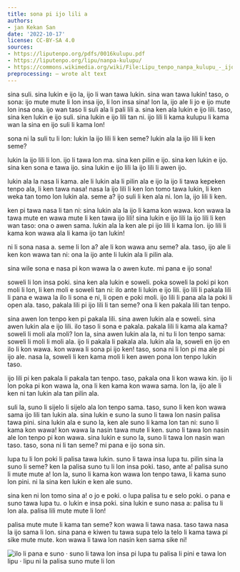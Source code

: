```yaml
---
title: sona pi ijo lili a
authors:
- jan Kekan San
date: '2022-10-17'
license: CC-BY-SA 4.0
sources:
- https://liputenpo.org/pdfs/0016kulupu.pdf
- https://liputenpo.org/lipu/nanpa-kulupu/
- https://commons.wikimedia.org/wiki/File:Lipu_tenpo_nanpa_kulupu_-_ijo_lili.png
preprocessing: – wrote alt text
---
```


sina suli. sina lukin e ijo la, ijo li wan tawa lukin. sina wan tawa lukin! taso, o sona: ijo mute mute li lon insa ijo, li lon insa sina! lon la, ijo ale li jo e ijo mute lon insa ona. ijo wan taso li suli ala li pali lili a. sina ken ala lukin e ijo lili. taso, sina ken lukin e ijo suli. sina lukin e ijo lili tan ni. ijo lili li kama kulupu li kama wan la sina en ijo suli li kama lon!

sona ni la suli tu li lon: lukin la ijo lili li ken seme? lukin ala la ijo lili li ken seme?

lukin la ijo lili li lon. ijo li tawa lon ma. sina ken pilin e ijo. sina ken lukin e ijo. sina ken sona e tawa ijo. sina lukin e ijo lili la ijo lili li awen ijo.

lukin ala la nasa li kama. ale li lukin ala li pilin ala e ijo la ijo li tawa kepeken tenpo ala, li ken tawa nasa! nasa la ijo lili li ken lon tomo tawa lukin, li ken weka tan tomo lon lukin ala. seme a? ijo suli li ken ala ni. lon la, ijo lili li ken.

ken pi tawa nasa li tan ni: sina lukin ala la ijo li kama kon wawa. kon wawa la tawa mute en wawa mute li ken tawa ijo lili! sina lukin e ijo lili la ijo lili li ken wan taso: ona o awen sama. lukin ala la ken ale pi ijo lili li kama lon. ijo lili li kama kon wawa ala li kama ijo tan lukin!

ni li sona nasa a. seme li lon a? ale li kon wawa anu seme? ala. taso, ijo ale li ken kon wawa tan ni: ona la ijo ante li lukin ala li pilin ala.

sina wile sona e nasa pi kon wawa la o awen kute. mi pana e ijo sona!

soweli li lon insa poki. sina ken ala lukin e soweli. poka soweli la poki pi kon moli li lon, li ken moli e soweli tan ni: ilo ante li lukin e ijo lili. ijo lili li pakala lili li pana e wawa la ilo li sona e ni, li open e poki moli. ijo lili li pana ala la poki li open ala. taso, pakala lili pi ijo lili li tan seme? ona li ken pakala lili tan tenpo.

sina awen lon tenpo ken pi pakala lili. sina awen lukin ala e soweli. sina awen lukin ala e ijo lili. ilo taso li sona e pakala. pakala lili li kama ala kama? soweli li moli ala moli? lon la, sina awen lukin ala la, ni tu li lon tenpo sama: soweli li moli li moli ala. ijo li pakala li pakala ala. lukin ala la, soweli en ijo en ilo li kon wawa. kon wawa li sona pi ijo ken! taso, sona ni li lon pi ma ale pi ijo ale. nasa la, soweli li ken kama moli li ken awen pona lon tenpo lukin taso.

ijo lili pi ken pakala li pakala tan tenpo. taso, pakala ona li kon wawa kin. ijo li lon poka pi kon wawa la, ona li ken kama kon wawa sama. lon la, ijo ale li ken ni tan lukin ala tan pilin ala.

suli la, suno li sijelo li sijelo ala lon tenpo sama. taso, suno li ken kon wawa sama ijo lili tan lukin ala. sina lukin e suno la suno li tawa lon nasin palisa tawa pini. sina lukin ala e suno la, ken ale suno li kama lon tan ni: suno li kama kon wawa! kon wawa la nasin tawa mute li ken. suno li tawa lon nasin ale lon tenpo pi kon wawa. sina lukin e suno la, suno li tawa lon nasin wan taso. taso, sona ni li tan seme? mi pana e ijo sona sin.

lupa tu li lon poki li palisa tawa lukin. suno li tawa insa lupa tu. pilin sina la suno li seme? ken la palisa suno tu li lon insa poki. taso, ante a! palisa suno li mute mute a! lon la, suno li kama kon wawa lon tenpo tawa, li kama suno lon pini. ni la sina ken lukin e ken ale suno.

sina ken ni lon tomo sina a! o jo e poki. o lupa palisa tu e selo poki. o pana e suno tawa lupa tu. o lukin e insa poki. sina lukin e suno nasa a: palisa tu li lon ala. palisa lili mute mute li lon!

palisa mute mute li kama tan seme? kon wawa li tawa nasa. taso tawa nasa la ijo sama li lon. sina pana e kiwen tu tawa supa telo la telo li kama tawa pi sike mute mute. kon wawa li tawa lon nasin ken sama sike ni!

![ilo li pana e suno · suno li tawa lon insa pi lupa tu palisa li pini e tawa lon lipu · lipu ni la palisa suno mute li lon](https://upload.wikimedia.org/wikipedia/commons/0/06/Lipu_tenpo_nanpa_kulupu_-_ijo_lili.png)